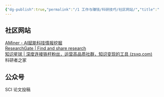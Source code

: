 ```yaml
---
{"dg-publish":true,"permalink":"/1 工作与赚钱/科研技巧/社区网站/","title":"社区网站"}
---
```



## 社区网站
[AMiner - AI赋能科技情报挖掘](https://www.aminer.cn/)  
[ResearchGate \| Find and share research](https://www.researchgate.net/)  
[知识星球 \| 深度连接铁杆粉丝，运营高品质社群，知识变现的工具 (zsxq.com)](https://www.zsxq.com/)  
科研者之家

## 公众号
SCI 论文投稿